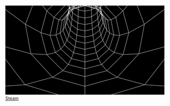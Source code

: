 ![alt text](4d59f15a633b8b448dd01a298c121ad9.gif) [Steam](https://steamcommunity.com/id/yourrbestfriend/gamecards/730)




